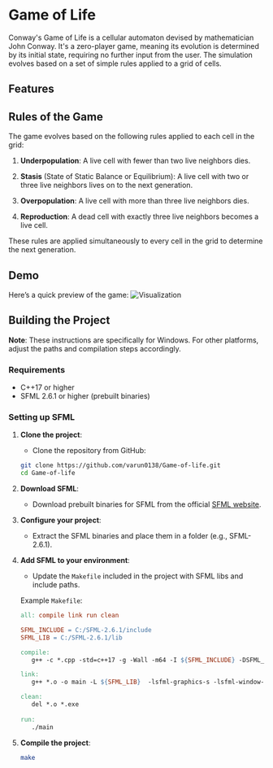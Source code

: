 # Game of Life

Conway's Game of Life is a cellular automaton devised by mathematician John Conway. It's a zero-player game, meaning its evolution is determined by its initial state, requiring no further input from the user. The simulation evolves based on a set of simple rules applied to a grid of cells.

## Features

## Rules of the Game

The game evolves based on the following rules applied to each cell in the grid:

1. **Underpopulation**:   A live cell with fewer than two live neighbors dies.

2. **Stasis** (State of Static Balance or Equilibrium): A live cell with two or three live neighbors lives on to the next generation.

3. **Overpopulation**: A live cell with more than three live neighbors dies.

4. **Reproduction**: A dead cell with exactly three live neighbors becomes a live cell.

These rules are applied simultaneously to every cell in the grid to determine the next generation.

## Demo
Here’s a quick preview of the game:
![Visualization](Gifs/demo1.gif)

## Building the Project
**Note**: These instructions are specifically for Windows. For other platforms, adjust the paths and compilation steps accordingly.

### Requirements

- C++17 or higher
- SFML 2.6.1 or higher (prebuilt binaries)

### Setting up SFML
1. **Clone the project**:
   - Clone the repository from GitHub:
   ```bash
   git clone https://github.com/varun0138/Game-of-life.git
   cd Game-of-life
   ```

2. **Download SFML**: 
   - Download prebuilt binaries for SFML from the official [SFML website](https://www.sfml-dev.org/index.php).
   
3. **Configure your project**:
   - Extract the SFML binaries and place them in a folder (e.g., SFML-2.6.1).
   
4. **Add SFML to your environment**:
   - Update the `Makefile` included in the project with SFML libs and include paths.
   
   Example `Makefile`:
   ```makefile
   all: compile link run clean

   SFML_INCLUDE = C:/SFML-2.6.1/include
   SFML_LIB = C:/SFML-2.6.1/lib

   compile:
      g++ -c *.cpp -std=c++17 -g -Wall -m64 -I ${SFML_INCLUDE} -DSFML_STATIC

   link:
      g++ *.o -o main -L ${SFML_LIB}  -lsfml-graphics-s -lsfml-window-s -lsfml-system-s -lopengl32 -lfreetype -lwinmm -lgdi32 

   clean:
      del *.o *.exe
      
   run:
      ./main
    ```
5. **Compile the project**:
    ```bash
    make
    ```